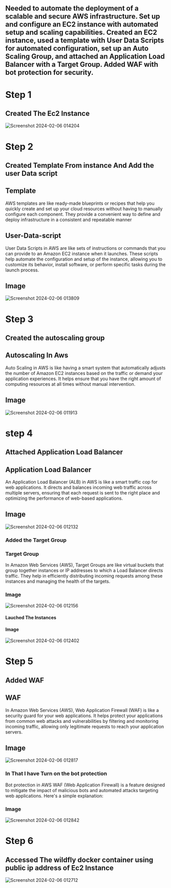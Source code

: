## Needed to automate the deployment of a scalable and secure AWS infrastructure. Set up and configure an EC2 instance with automated setup and scaling capabilities. Created an EC2 instance, used a template with User Data Scripts for automated configuration, set up an Auto Scaling Group, and attached an Application Load Balancer with a Target Group. Added WAF with bot protection for security.
# Step 1 #
## Created The Ec2 Instance ##
![Screenshot 2024-02-06 014204](https://github.com/AdityaAgasti007/Aws-Autoscaling-With-WAF-Project/assets/159541012/d4200aaa-8adf-4bb6-bb79-4ebf85c9eb68)
# Step 2 # 
## Created Template From instance And Add the user Data script  ##
## Template ##
AWS templates are like ready-made blueprints or recipes that help you quickly create and set up your cloud resources without having to manually configure each component. They provide a convenient way to define and deploy infrastructure in a consistent and repeatable manner
## User-Data-script ##
User Data Scripts in AWS are like sets of instructions or commands that you can provide to an Amazon EC2 instance when it launches. These scripts help automate the configuration and setup of the instance, allowing you to customize its behavior, install software, or perform specific tasks during the launch process.
## Image ##
![Screenshot 2024-02-06 013809](https://github.com/AdityaAgasti007/Aws-Autoscaling-With-WAF-Project/assets/159541012/b7b91496-1371-4a23-956f-355268216e50)
# Step 3 # 
## Created the autoscaling group ##
## Autoscaling In Aws ## 
Auto Scaling in AWS is like having a smart system that automatically adjusts the number of Amazon EC2 instances based on the traffic or demand your application experiences. It helps ensure that you have the right amount of computing resources at all times without manual intervention.
## Image ##
![Screenshot 2024-02-06 011913](https://github.com/AdityaAgasti007/Aws-Autoscaling-With-WAF-Project/assets/159541012/cc82ea15-f720-497e-9bc1-157e6767d445)
# step 4 #
## Attached Application Load Balancer ##
## Application Load Balancer ## 
An Application Load Balancer (ALB) in AWS is like a smart traffic cop for web applications. It directs and balances incoming web traffic across multiple servers, ensuring that each request is sent to the right place and optimizing the performance of web-based applications.
## Image ## 
![Screenshot 2024-02-06 012132](https://github.com/AdityaAgasti007/Aws-Autoscaling-With-WAF-Project/assets/159541012/7b082013-2fc8-4511-ba31-d84598d68dfc)
### Added the Target Group ###
### Target Group ### 
In Amazon Web Services (AWS), Target Groups are like virtual buckets that group together instances or IP addresses to which a Load Balancer directs traffic. They help in efficiently distributing incoming requests among these instances and managing the health of the targets.
### Image ### 
![Screenshot 2024-02-06 012156](https://github.com/AdityaAgasti007/Aws-Autoscaling-With-WAF-Project/assets/159541012/a231e71a-0f20-4790-9546-9af47d173d3c)
#### Lauched The Instances ### 
#### Image ####
![Screenshot 2024-02-06 012402](https://github.com/AdityaAgasti007/Aws-Autoscaling-With-WAF-Project/assets/159541012/1f8616a2-b3e6-4ae4-bb96-a366491c293e)
# Step 5 # 
## Added WAF  ##
## WAF ## 
In Amazon Web Services (AWS), Web Application Firewall (WAF) is like a security guard for your web applications. It helps protect your applications from common web attacks and vulnerabilities by filtering and monitoring incoming traffic, allowing only legitimate requests to reach your application servers.
## Image ## 
![Screenshot 2024-02-06 012817](https://github.com/AdityaAgasti007/Aws-Autoscaling-With-WAF-Project/assets/159541012/417efef2-d963-4801-b77f-08698990f7c3)
### In That I have Turn on the bot protection ###
Bot protection in AWS WAF (Web Application Firewall) is a feature designed to mitigate the impact of malicious bots and automated attacks targeting web applications. Here's a simple explanation:
### Image ### 
![Screenshot 2024-02-06 012842](https://github.com/AdityaAgasti007/Aws-Autoscaling-With-WAF-Project/assets/159541012/f16f5782-2b30-43e8-978e-5bcd0a14a6d9)
# Step 6 # 
## Accessed The wildfly docker container using public ip address of Ec2 Instance ## 
![Screenshot 2024-02-06 012712](https://github.com/AdityaAgasti007/Aws-Autoscaling-With-WAF-Project/assets/159541012/655802ea-7ae0-4d1e-88a0-4e87ec956001)





